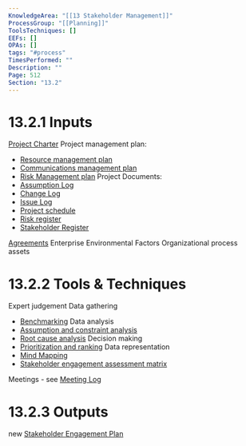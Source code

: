 ```yaml
---
KnowledgeArea: "[[13 Stakeholder Management]]"
ProcessGroup: "[[Planning]]"
ToolsTechniques: []
EEFs: []
OPAs: []
tags: "#process"
TimesPerformed: ""
Description: ""
Page: 512
Section: "13.2"
---
```

# 13.2.1 Inputs
[Project Charter](Project%20Charter.md)
Project management plan:
* [Resource management plan](Resource%20management%20plan.md)
* [Communications management plan](Communications%20management%20plan.md)
* [Risk Management plan](Risk%20Management%20plan.md)
 Project Documents:
* [Assumption Log](Assumption%20Log.md)
* [Change Log](Change%20Log.md)
* [Issue Log](Issue%20Log.md)
* [Project schedule](Project%20schedule.md)
* [Risk register](Risk%20register.md)
* [Stakeholder Register](Stakeholder%20Register.md)

[Agreements](Agreements.md)
Enterprise Environmental Factors
Organizational process assets

# 13.2.2 Tools & Techniques
Expert judgement
Data gathering
* [Benchmarking](Benchmarking.md)
Data analysis
* [Assumption and constraint analysis](Assumption%20and%20constraint%20analysis.md)
* [Root cause analysis](Root%20cause%20analysis.md)
Decision making
* [Prioritization and ranking](Prioritization%20and%20ranking.md)
Data representation
* [Mind Mapping](Mind%20Mapping.md)
* [Stakeholder engagement assessment matrix](Stakeholder%20engagement%20assessment%20matrix.md)

Meetings - see [Meeting Log](Meeting%20Log.md)

# 13.2.3 Outputs
new [Stakeholder Engagement Plan](Stakeholder%20Engagement%20Plan.md)